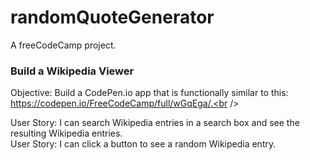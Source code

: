 # randomQuoteGenerator
A freeCodeCamp project.

<h3>Build a Wikipedia Viewer</h3>

Objective: Build a CodePen.io app that is functionally similar to this: https://codepen.io/FreeCodeCamp/full/wGqEga/.<br />

User Story: I can search Wikipedia entries in a search box and see the resulting Wikipedia entries.<br />
User Story: I can click a button to see a random Wikipedia entry.
